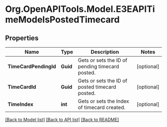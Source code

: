 
# Org.OpenAPITools.Model.E3EAPITimeModelsPostedTimecard

## Properties

Name | Type | Description | Notes
------------ | ------------- | ------------- | -------------
**TimeCardPendingId** | **Guid** | Gets or sets the ID of pending timecard posted. | [optional] 
**TimeCardId** | **Guid** | Gets or sets the ID of posted timecard posted. | [optional] 
**TimeIndex** | **int** | Gets  or sets the Index of timecard created. | [optional] 

[[Back to Model list]](../README.md#documentation-for-models)
[[Back to API list]](../README.md#documentation-for-api-endpoints)
[[Back to README]](../README.md)

